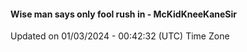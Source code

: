 #### Wise man says only fool rush in - McKidKneeKaneSir
Updated on 01/03/2024 - 00:42:32 (UTC) Time Zone
